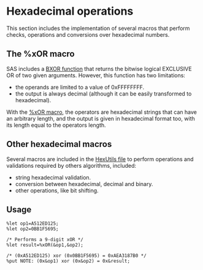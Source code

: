 # Hexadecimal operations

This section includes the implementation of several macros that perform checks, operations and conversions over hexadecimal numbers.

## The %xOR macro

SAS includes a [BXOR function](https://documentation.sas.com/doc/en/vdmmlcdc/8.1/lefunctionsref/p16q5ly3d7dtlen1dkw2v4pctqs4.htm) that returns the bitwise logical EXCLUSIVE OR of two given arguments. However, this function has two limitations:
- the operands are limited to a value of 0xFFFFFFFF.
- the output is always decimal (although it can be easily transformed to hexadecimal).

With the [%xOR macro](https://github.com/AlexBennasar/Crypto-SAS/blob/main/Hexadecimal/XOR.sas), the operators are hexadecimal strings that can have an arbitrary length, and the output is given in hexadecimal format too, with its length equal to the operators length.

## Other hexadecimal macros

Several macros are included in the [HexUtils file](https://github.com/AlexBennasar/Crypto-SAS/blob/main/Hexadecimal/HexUtils.sas) to perform operations and validations required by others algorithms, included:
- string hexadecimal validation.
- conversion between hexadecimal, decimal and binary.
- other operations, like bit shifting.

## Usage

```SAS
%let op1=A512ED125;
%let op2=0BB1F5695;

/* Performs a 9-digit xOR */
%let result=%xOR(&op1,&op2);

/* (0xA512ED125) xor (0x0BB1F5695) = 0xAEA3187B0 */
%put NOTE: (0x&op1) xor (0x&op2) = 0x&result;
```
